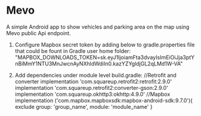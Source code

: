 # Mevo

A simple Android app to show vehicles and parking area on the map using Mevo public Api endpoint.

1. Configure Mapbox secret token by adding below to gradle.properties file that could be fount in Gradle user home folder:
          "MAPBOX_DOWNLOADS_TOKEN=sk.eyJ1IjoiamFta3dvayIsImEiOiJja3ptYnBiMmY1NTU3MnJwcnAyNXhldWdiIn0.kazYZYgldjGL2qLMd1W-VA"

2. Add dependencies under module level build.gradle:
       //Retrofit and converter
          implementation 'com.squareup.retrofit2:retrofit:2.9.0'
          implementation 'com.squareup.retrofit2:converter-gson:2.9.0'
          implementation 'com.squareup.okhttp3:okhttp:4.9.0'
          //Mapbox
          implementation ('com.mapbox.mapboxsdk:mapbox-android-sdk:9.7.0'){
              exclude group: 'group_name', module: 'module_name'
          }
